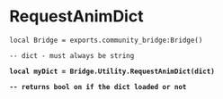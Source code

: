 # RequestAnimDict



<pre class="language-lua"><code class="lang-lua">local Bridge = exports.community_bridge:Bridge()

-- dict - must always be string

<strong>local myDict = Bridge.Utility.RequestAnimDict(dict)
</strong><strong>
</strong><strong>-- returns bool on if the dict loaded or not
</strong>
</code></pre>

